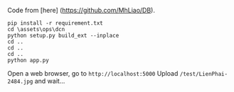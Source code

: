 Code from [here] (https://github.com/MhLiao/DB).
```
pip install -r requirement.txt
cd \assets\ops\dcn 
python setup.py build_ext --inplace
cd ..
cd ..
cd ..
python app.py
```
Open a web browser, go to `http://localhost:5000`
Upload `/test/LienPhai-2484.jpg` and wait...